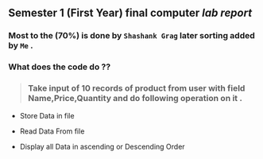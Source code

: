 ## **Semester 1 (First Year)** final computer _lab report_

### Most to the (70%) is done by `Shashank Grag` later sorting added by `Me` .

### **What** does the code do ??

> ### Take input of 10 records of product from user with field Name,Price,Quantity and do following operation on it .

- Store Data in file

- Read Data From file

- Display all Data in ascending or Descending Order
